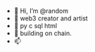 - 👋 Hi, I’m @random
- 👀 web3 creator and artist
- 🌱 py c sql html
- 💞️ building on chain. 
- 📫 

<!---
coder-zim/coder-zim is a ✨ special ✨ repository because its `README.md` (this file) appears on your GitHub profile.
You can click the Preview link to take a look at your changes.
--->
